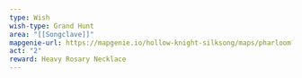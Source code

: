 ```yaml
---
type: Wish
wish-type: Grand Hunt
area: "[[Songclave]]"
mapgenie-url: https://mapgenie.io/hollow-knight-silksong/maps/pharloom?locationIds=479246
act: "2"
reward: Heavy Rosary Necklace
---
```

